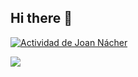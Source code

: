 ## Hi there 👋

[![Actividad de Joan Nácher](https://github-readme-activity-graph.vercel.app/graph?username=joanetn)](https://github.com/joanetn/github-readme-activity-graph)

<!-- <img align="center" src="https://github-readme-stats.vercel.app/api/top-langs/?username=joanetn&layout=donut&theme=dracula"/> -->

<img align="center" src="https://github-readme-stats.vercel.app/api?username=joanetn&show_icons=true&theme=dracula"/>
